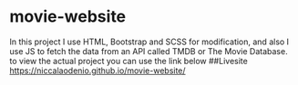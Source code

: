 # movie-website

In this project I use HTML, Bootstrap and SCSS for modification, and also I use JS to fetch the data from an API called TMDB or The Movie Database.
to view the actual project you can use the link below
##Livesite
https://niccalaodenio.github.io/movie-website/
